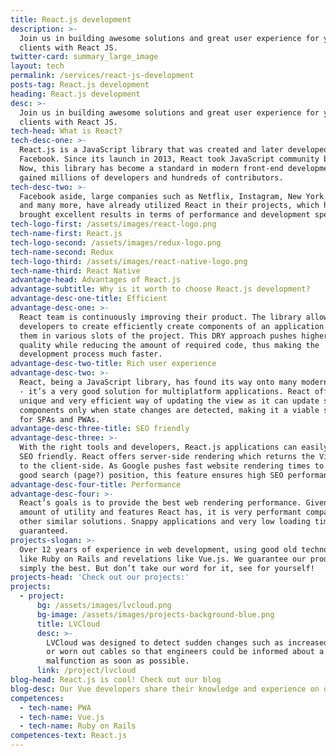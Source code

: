 ```yaml
---
title: React.js development
description: >-
  Join us in building awesome solutions and great user experience for your
  clients with React JS. 
twitter-card: summary_large_image
layout: tech
permalink: /services/react-js-development
posts-tag: React.js development
heading: React.js development
desc: >-
  Join us in building awesome solutions and great user experience for your
  clients with React JS. 
tech-head: What is React?
tech-desc-one: >-
  React.js is a JavaScript library that was created and later developed at
  Facebook. Since its launch in 2013, React took JavaScript community by storm.
  Now, this library has become a standard in modern front-end development as it
  gained millions of developers and hundreds of contributors. 
tech-desc-two: >-
  Facebook aside, large companies such as Netflix, Instagram, New York Times,
  and many more, have already utilized React in their projects, which has
  brought excellent results in terms of performance and development speed.
tech-logo-first: /assets/images/react-logo.png
tech-name-first: React.js
tech-logo-second: /assets/images/redux-logo.png
tech-name-second: Redux
tech-logo-third: /assets/images/react-native-logo.png
tech-name-third: React Native
advantage-head: Advantages of React.js
advantage-subtitle: Why is it worth to choose React.js development?
advantage-desc-one-title: Efficient
advantage-desc-one: >-
  React team is continuously improving their product. The library allows
  developers to create efficiently create components of an application and reuse
  them in various slots of the project. This DRY approach pushes higher code
  quality while reducing the amount of required code, thus making the
  development process much faster. 
advantage-desc-two-title: Rich user experience
advantage-desc-two: >-
  React, being a JavaScript library, has found its way onto many modern devices
  - it’s a very good solution for multiplatform applications. React offers a
  unique and very efficient way of updating the view as it can update separate
  components only when state changes are detected, making it a viable solution
  for SPAs and PWAs.
advantage-desc-three-title: SEO friendly
advantage-desc-three: >-
  With the right tools and developers, React.js applications can easily become
  SEO friendly. React offers server-side rendering which returns the Virtual DOM
  to the client-side. As Google pushes fast website rendering times to maintain
  good search (page?) position, this feature ensures high SEO performance. 
advantage-desc-four-title: Performance
advantage-desc-four: >-
  React’s goals is to provide the best web rendering performance. Given the
  amount of utility and features React has, it is very performant compared to
  other similar solutions. Snappy applications and very low loading times,
  guaranteed. 
projects-slogan: >-
  Over 12 years of experience in web development, using good old technologies
  like Ruby on Rails and revelations like Vue.js. We guarantee our products are
  simply the best. But don’t take our word for it, see for yourself!
projects-head: 'Check out our projects:'
projects:
  - project:
      bg: /assets/images/lvcloud.png
      bg-image: /assets/images/projects-background-blue.png
      title: LVCloud
      desc: >-
        LVCloud was designed to detect sudden changes such as increased humidity
        or worn out cables so that engineers could be informed about a possible
        malfunction as soon as possible.
      link: /project/lvcloud
blog-head: React.js is cool! Check out our blog
blog-desc: Our Vue developers share their knowledge and experience on our blog.
competences:
  - tech-name: PWA
  - tech-name: Vue.js
  - tech-name: Ruby on Rails
competences-text: React.js
---
```


